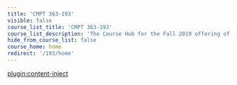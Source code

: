 ```yaml
---
title: 'CMPT 363-193'
visible: false
course_list_title: 'CMPT 363-193'
course_list_description: 'The Course Hub for the Fall 2019 offering of CMPT 363'
hide_from_course_list: false
course_home: home
redirect: '/193/home'
---
```


[plugin:content-inject](/193/home/_important-reminders)
